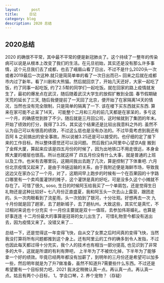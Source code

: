 ```yaml
---
layout:     post
title:     日记
category: blog
description: 2020 总结
---
```


## 2020总结
  2020 的确很不平常，其中最不平常的便是新冠肺炎了。这个持续了一整年的传染病可以说是从根本上改变了我们的生活。在元旦初始，其实还是没有那么许多事情，这个元旦我们去了成都，也去了峨眉山看了日出，不过不是什么2020头一次或者2019最后一次这种.就只是简简单单的看了一次日出而已~ 回来之后就在成都市内过了新年。看了川剧和大熊猫。然后就回京了，开始几天还好，大家一起吃了饭，约了同事一起吃饭, 约了2.5帮的同学们一起吃饭。就在回家的路上疫情就发生了，最初的爆发点在武汉，随后随着武汉大学生的放假扩散到全国. 春节假期破天荒的延长了三天, 随后我便提前了一天回了北京，便开始了在家隔离14天的情况，当然也没有完全限制，只是简单的隔离了一下. 该在楼下买东西就买东西.
  算来在家可能不止呆了14天， 可能整个二月和三月的前几天都是在家呆的，多亏这一个月，的确感觉到胖了不少。随后就是三月回公司，这时候就到了集团的年末。开始了绩效的打分，我得了3.25，其实这个结果还是比较出我意料之外的. 虽然不认为自己可以有很高的绩效，不过这么低也是没有办法的。不过毕竟考虑到我还有百阿 & 之前搞出的安全事故。所以说被3.25还是可以接受的。也仔细的定了接下来的工作目标。所以整体感觉还可以没问题。
  然后我们从阿里中心望京A座 搬到了金辉大厦，算起来应该是四五月份的时候了，因为出地铁口不用走很远，本身金辉大厦的楼层也很高。所以也就这样了
  四五月份没有什么大事，就是普通的上班以及工作。也米有去哪里玩，这期间我出去跑了几次，算是控制了下体重吧.
  六月份北京疫情又起来了，是由于冷链运输的关系，由于我附近便是海鲜市场，导致我这边又在家办公了一个月，对了，这期间早上跑步的时候有一个在百果园的十字路口哪里有一个卖鸡蛋灌饼的摊子，这个灌饼是真的好吃，可是没多久这个小摊就不存在了。可惜了很久, soso, 生日的时候阿玉给我买了一个单肩包，还是觉得生日礼物还是这种比较好~
  七八月份正直盛夏，我和阿玉头一次去山上露营，跟团走的。头一次肉眼看到了流星雨，头一次拍到了银河，十分壮观。好想再去一次
  九十月份就是回了趟家，去了趟新城子，去了趟杭州。大致这些，其实忙是真忙，不过相对来说也十分充实
  十一月份主要就是双十一值班，去参加伟哥婚礼。也算是好事连连
  十二月份最大的事算是冠哥的女儿出生了， 可惜礼物至今都没有送出去，因为疫情又来了。没错又来了...

总结一下，还是觉得这一年变得飞快，自从交了女票之后时间真的变得飞快，当然我没打算将所有问题都推到这个身上。还有阿里云的工作的确多到令人发指，不过也因此每天都过得十分充实，我个人的技术也有相当一部分提高, 也见识到了非常多的大牛，这就是所谓的有利有弊吧， 上半年为了不被优化掉，下半年为了能够拿一个好的绩效。毕竟已经两年都没有加薪了，到明年的三月份还是希望可以加多一些，然后明年就是为了升7做准备，虽然不知道升7需要些什么东西。不过还是希望要有一个目标努力吧，2021 我决定稍微认真一点。再认真一点。再认真一点。姑且有两个小目标， 1。学会口琴，2. 养个宠物？（存疑）

